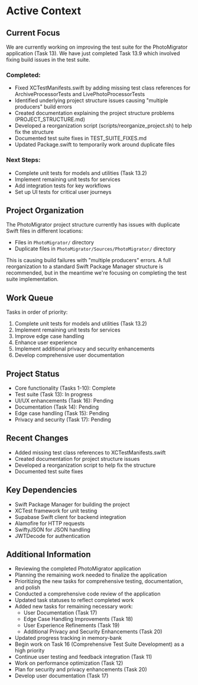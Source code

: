 # Active Context

## Current Focus

We are currently working on improving the test suite for the PhotoMigrator application (Task 13). We have just completed Task 13.9 which involved fixing build issues in the test suite.

### Completed:

- Fixed XCTestManifests.swift by adding missing test class references for ArchiveProcessorTests and LivePhotoProcessorTests
- Identified underlying project structure issues causing "multiple producers" build errors
- Created documentation explaining the project structure problems (PROJECT_STRUCTURE.md)
- Developed a reorganization script (scripts/reorganize_project.sh) to help fix the structure
- Documented test suite fixes in TEST_SUITE_FIXES.md
- Updated Package.swift to temporarily work around duplicate files

### Next Steps:

- Complete unit tests for models and utilities (Task 13.2)
- Implement remaining unit tests for services
- Add integration tests for key workflows
- Set up UI tests for critical user journeys

## Project Organization

The PhotoMigrator project structure currently has issues with duplicate Swift files in different locations:
- Files in `PhotoMigrator/` directory
- Duplicate files in `PhotoMigrator/Sources/PhotoMigrator/` directory

This is causing build failures with "multiple producers" errors. A full reorganization to a standard Swift Package Manager structure is recommended, but in the meantime we're focusing on completing the test suite implementation.

## Work Queue

Tasks in order of priority:

1. Complete unit tests for models and utilities (Task 13.2)
2. Implement remaining unit tests for services
3. Improve edge case handling
4. Enhance user experience
5. Implement additional privacy and security enhancements
6. Develop comprehensive user documentation

## Project Status

- Core functionality (Tasks 1-10): Complete
- Test suite (Task 13): In progress
- UI/UX enhancements (Task 16): Pending
- Documentation (Task 14): Pending
- Edge case handling (Task 15): Pending
- Privacy and security (Task 17): Pending

## Recent Changes

- Added missing test class references to XCTestManifests.swift
- Created documentation for project structure issues
- Developed a reorganization script to help fix the structure
- Documented test suite fixes

## Key Dependencies

- Swift Package Manager for building the project
- XCTest framework for unit testing
- Supabase Swift client for backend integration
- Alamofire for HTTP requests
- SwiftyJSON for JSON handling
- JWTDecode for authentication

## Additional Information
- Reviewing the completed PhotoMigrator application
- Planning the remaining work needed to finalize the application
- Prioritizing the new tasks for comprehensive testing, documentation, and polish
- Conducted a comprehensive code review of the application
- Updated task statuses to reflect completed work
- Added new tasks for remaining necessary work:
  - User Documentation (Task 17)
  - Edge Case Handling Improvements (Task 18)
  - User Experience Refinements (Task 19)
  - Additional Privacy and Security Enhancements (Task 20)
- Updated progress tracking in memory-bank
- Begin work on Task 16 (Comprehensive Test Suite Development) as a high priority
- Continue user testing and feedback integration (Task 11)
- Work on performance optimization (Task 12)
- Plan for security and privacy enhancements (Task 20)
- Develop user documentation (Task 17) 